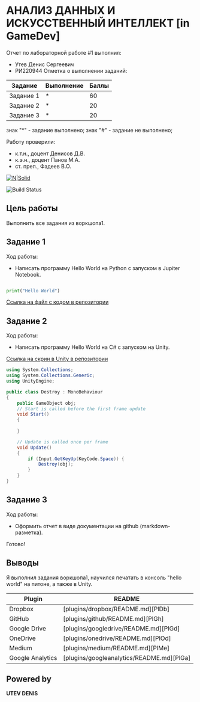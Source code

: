 # АНАЛИЗ ДАННЫХ И ИСКУССТВЕННЫЙ ИНТЕЛЛЕКТ [in GameDev]
Отчет по лабораторной работе #1 выполнил:
- Утев Денис Сергеевич
- РИ220944
Отметка о выполнении заданий:

| Задание | Выполнение | Баллы |
| ------ | ------ | ------ |
| Задание 1 | * | 60 |
| Задание 2 | * | 20 |
| Задание 3 | * | 20 |

знак "*" - задание выполнено; знак "#" - задание не выполнено;

Работу проверили:
- к.т.н., доцент Денисов Д.В.
- к.э.н., доцент Панов М.А.
- ст. преп., Фадеев В.О.

[![N|Solid](https://cldup.com/dTxpPi9lDf.thumb.png)](https://nodesource.com/products/nsolid)

![Build Status](https://github.com/denisUtev/URFU_AD/actions/workflows/build.yml/badge.svg)

## Цель работы
Выполнить все задания из воркшопа1.

## Задание 1
Ход работы:
- Написать программу Hello World на Python с запуском в Jupiter Notebook.

```py

print("Hello World")

```

[Ссылка на файл с кодом в репозитории](1-Anaconda/HelloWorld.ipynb)


## Задание 2
Ход работы:
- Написать программу Hello World на C# с запуском на Unity. 

[Ссылка на скрин в Unity в репозитории](helloWorldUnity.png)

```C#
using System.Collections;
using System.Collections.Generic;
using UnityEngine;

public class Destroy : MonoBehaviour
{
    public GameObject obj;
    // Start is called before the first frame update
    void Start()
    {
        
    }

    // Update is called once per frame
    void Update()
    {
        if (Input.GetKeyUp(KeyCode.Space)) {
            Destroy(obj);
        }
    }
}
```


## Задание 3
Ход работы: 
- Оформить отчет в виде документации на github (markdown-разметка).

Готово!

## Выводы

Я выполнил задания воркшопа1, научился печатать в консоль "hello world" на питоне, а также в Unity.

| Plugin | README |
| ------ | ------ |
| Dropbox | [plugins/dropbox/README.md][PlDb] |
| GitHub | [plugins/github/README.md][PlGh] |
| Google Drive | [plugins/googledrive/README.md][PlGd] |
| OneDrive | [plugins/onedrive/README.md][PlOd] |
| Medium | [plugins/medium/README.md][PlMe] |
| Google Analytics | [plugins/googleanalytics/README.md][PlGa] |

## Powered by

**UTEV DENIS**
